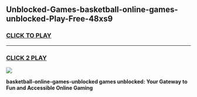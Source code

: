 
## Unblocked-Games-basketball-online-games-unblocked-Play-Free-48xs9
<h3>
<a href="https://premium76.site?title=basketball-online-games-unblocked&ref=15A">CLICK TO PLAY</a></h3>
<hr>

<h3>
<a href="https://premium76.site?title=basketball-online-games-unblocked&ref=15A">CLICK 2 PLAY</a>
  
</h3>

<a href="https://premium76.site?title=basketball-online-games-unblocked&ref=15A"><img src="https://clearcache.store/games.png"></a>


**basketball-online-games-unblocked games unblocked: Your Gateway to Fun and Accessible Online Gaming**
